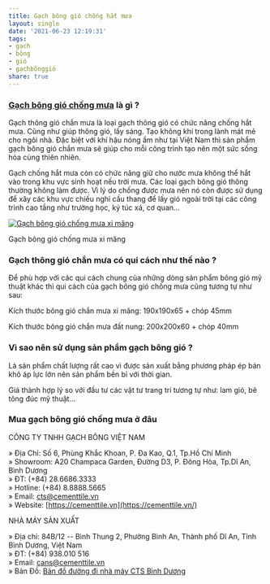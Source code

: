 ```yaml
---
title: Gạch bông gió chống hắt mưa
layout: single
date: '2021-06-23 12:19:31'
tags:
- gạch
- bông
- gió
- gạchbônggió
share: true
---
```


### [Gạch bông gió chống mưa](https://cementtile.vn/vi/gach-bong-gio-chong-mua-chan-mua-thoang-gio/) là gì ?

Gạch thông gió chắn mưa là loại gạch thông gió có chức năng chống hắt mưa. Cũng như giúp thông gió, lấy sáng. Tạo không khí trong lành mát mẻ cho ngôi nhà. Đặc biệt với khí hậu nóng ẩm như tại Việt Nam thì sản phẩm gạch bông gió chắn mưa sẽ giúp cho mỗi công trình tạo nên một sức sống hòa cùng thiên nhiên.

Gạch chống hắt mưa còn có chức năng giữ cho nước mưa không thể hắt vào trong khu vực sinh hoạt nếu trời mưa. Các loại gạch bông gió thông thường không làm được. Vì lý do chống được mưa nên nó còn được sử dụng để xây các khu vực chiếu nghỉ cầu thang để lấy gió ngoài trời tại các công trình cao tầng như trường học, ký túc xá, cơ quan...

[![Gạch bông gió chống mưa xi măng](https://cementtile.vn/wp-content/uploads/2021/06/bg25.1-model11.jpg "Gạch bông gió chống mưa xi măng")](https://cementtile.vn/wp-content/uploads/2021/06/bg25.1-model11.jpg)

Gạch bông gió chống mưa xi măng

### Gạch thông gió chắn mưa có qui cách như thế nào ?

Để phù hợp với các qui cách chung của những dòng sản phẩm bông gió mỹ thuật khác thì qui cách của gạch bông gió chống mưa cũng tương tự như sau:

Kích thước bông gió chắn mưa xi măng: 190x190x65 + chóp 45mm

Kích thước bông gió chắn mưa đất nung: 200x200x60 + chóp 40mm

### Vì sao nên sử dụng sản phẩm gạch bông gió ?

Là sản phẩm chất lượng rất cao vì được sản xuất bằng phương pháp ép bán khô áp lực lớn nên sản phẩm bền bỉ với thời gian.

Giá thành hợp lý so với đầu tư các vật tư trang trí tương tự như: lam gió, bê tông đúc mỹ thuật...

### Mua gạch bông gió chống mưa ở đâu

CÔNG TY TNHH GẠCH BÔNG VIỆT NAM

» Địa Chỉ: Số 6, Phùng Khắc Khoan, P. Đa Kao, Q.1, Tp.Hồ Chí Minh\
» Showroom: A20 Champaca Garden, Đường D3, P. Đông Hòa, Tp.Dĩ An, Bình Dương\
» ĐT: (+84) 28.6686.3333\
» Hotline: (+84) 8.8888.5665\
» Email: cts@cementtile.vn\
» Website: [https://cementtile.vn](https://cementtile.vn/)

NHÀ MÁY SẢN XUẤT

» Địa chỉ: 84B/12 -- Bình Thung 2, Phường Bình An, Thành phố Dĩ An, Tỉnh Bình Dương, Việt Nam\
» ĐT: (+84) 938.010 516\
» Email: cans@cementtile.vn\
» Bản Đồ: [Bản đồ đường đi nhà máy CTS Bình Dương](https://goo.gl/maps/hDpWwTKhnpQWiWH88)
